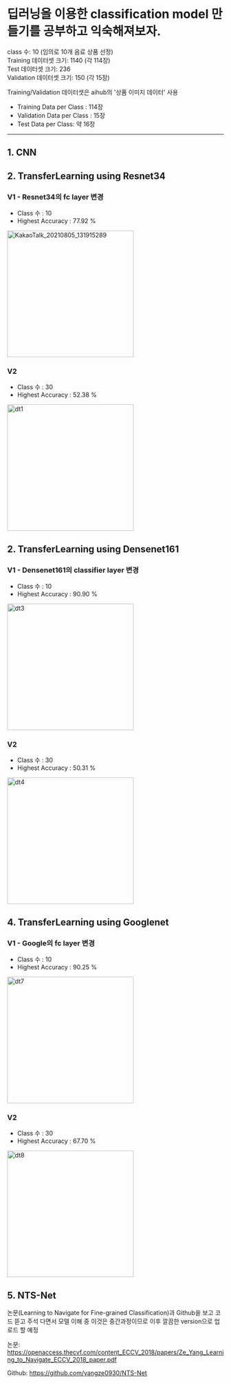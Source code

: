 # 딥러닝을 이용한 classification model 만들기를 공부하고 익숙해져보자.
class 수: 10 (임의로 10개 음료 상품 선정)  
Training 데이터셋 크기: 1140 (각 114장)  
Test 데이터셋 크기: 236  
Validation 데이터셋 크기: 150 (각 15장)  
  
Training/Validation 데이터셋은 aihub의 '상품 이미지 데이터' 사용  
- Training Data per Class : 114장
- Validation Data per Class : 15장
- Test Data per Class: 약 16장

---
  
## 1. CNN  
  
## 2. TransferLearning using Resnet34  
### V1 - Resnet34의 fc layer 변경
- Class 수 : 10
- Highest Accuracy : 77.92 %
<img width="294" alt="KakaoTalk_20210805_131915289" src="https://user-images.githubusercontent.com/51364769/128291423-e5472fde-f043-4d98-b959-703a6840819e.png">
  
### V2
- Class 수 : 30
- Highest Accuracy : 52.38 %
<img width="294" alt="dt1" src="https://user-images.githubusercontent.com/51364769/128653220-0f40d0c6-d5fd-4715-ab36-46e1fc5bd60e.JPG">
  
## 2. TransferLearning using Densenet161  
### V1 - Densenet161의 classifier layer 변경
- Class 수 : 10
- Highest Accuracy : 90.90 %
<img width="294" alt="dt3" src="https://user-images.githubusercontent.com/51364769/128653562-fbe6cba5-c090-4bb0-8a0e-8e0bfdaf1604.JPG">
  
### V2
- Class 수 : 30
- Highest Accuracy : 50.31 %
<img width="294" alt="dt4" src="https://user-images.githubusercontent.com/51364769/128653645-8f5298d3-808e-4705-8ed0-5f3232697097.JPG">
  
## 4. TransferLearning using Googlenet  
### V1 - Google의 fc layer 변경
- Class 수 : 10
- Highest Accuracy : 90.25 %
<img width="294" alt="dt7" src="https://user-images.githubusercontent.com/51364769/128653757-421cef09-ec5e-4fa2-a6f5-ea6dd9c05de9.JPG">
  
### V2
- Class 수 : 30
- Highest Accuracy : 67.70 %
<img width="294" alt="dt8" src="https://user-images.githubusercontent.com/51364769/128653868-471f2cbb-4f62-45f4-94ec-7ad74d8d9087.png">

## 5. NTS-Net
논문(Learning to Navigate for Fine-grained Classification)과 Github을 보고 코드 뜯고 주석 다면서 모델 이해 중 
이것은 중간과정이므로 이후 깔끔한 version으로 업로드 할 예정

논문: https://openaccess.thecvf.com/content_ECCV_2018/papers/Ze_Yang_Learning_to_Navigate_ECCV_2018_paper.pdf 

Github: https://github.com/yangze0930/NTS-Net
